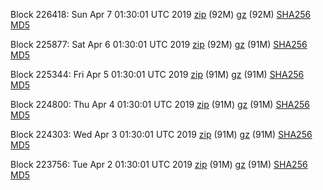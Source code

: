Block 226418: Sun Apr  7 01:30:01 UTC 2019 [zip](https://files.01coin.io/mainnet/2019-04-07/bootstrap.dat.zip) (92M) [gz](https://files.01coin.io/mainnet/2019-04-07/bootstrap.dat.tar.gz) (92M) [SHA256](https://files.01coin.io/mainnet/2019-04-07/sha256.txt) [MD5](https://files.01coin.io/mainnet/2019-04-07/md5.txt)

Block 225877: Sat Apr  6 01:30:01 UTC 2019 [zip](https://files.01coin.io/mainnet/2019-04-06/bootstrap.dat.zip) (92M) [gz](https://files.01coin.io/mainnet/2019-04-06/bootstrap.dat.tar.gz) (91M) [SHA256](https://files.01coin.io/mainnet/2019-04-06/sha256.txt) [MD5](https://files.01coin.io/mainnet/2019-04-06/md5.txt)

Block 225344: Fri Apr  5 01:30:01 UTC 2019 [zip](https://files.01coin.io/mainnet/2019-04-05/bootstrap.dat.zip) (91M) [gz](https://files.01coin.io/mainnet/2019-04-05/bootstrap.dat.tar.gz) (91M) [SHA256](https://files.01coin.io/mainnet/2019-04-05/sha256.txt) [MD5](https://files.01coin.io/mainnet/2019-04-05/md5.txt)

Block 224800: Thu Apr  4 01:30:01 UTC 2019 [zip](https://files.01coin.io/mainnet/2019-04-04/bootstrap.dat.zip) (91M) [gz](https://files.01coin.io/mainnet/2019-04-04/bootstrap.dat.tar.gz) (91M) [SHA256](https://files.01coin.io/mainnet/2019-04-04/sha256.txt) [MD5](https://files.01coin.io/mainnet/2019-04-04/md5.txt)

Block 224303: Wed Apr  3 01:30:01 UTC 2019 [zip](https://files.01coin.io/mainnet/2019-04-03/bootstrap.dat.zip) (91M) [gz](https://files.01coin.io/mainnet/2019-04-03/bootstrap.dat.tar.gz) (91M) [SHA256](https://files.01coin.io/mainnet/2019-04-03/sha256.txt) [MD5](https://files.01coin.io/mainnet/2019-04-03/md5.txt)

Block 223756: Tue Apr  2 01:30:01 UTC 2019 [zip](https://files.01coin.io/mainnet/2019-04-02/bootstrap.dat.zip) (91M) [gz](https://files.01coin.io/mainnet/2019-04-02/bootstrap.dat.tar.gz) (91M) [SHA256](https://files.01coin.io/mainnet/2019-04-02/sha256.txt) [MD5](https://files.01coin.io/mainnet/2019-04-02/md5.txt)
